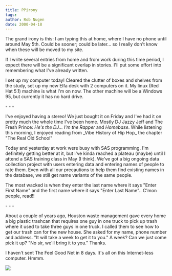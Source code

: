```yaml
---
title: PPirony
tags: 
author: Rob Nugen
date: 2000-04-18
---
```


<p>The grand irony is this: I am typing this at home, where I have no
phone until around May 5th.  Could be sooner; could be later... so I
really don't know when these will be moved to my site.

<p>If I write several entries from home and from work during this time
period, I expect there will be a significant overlap in stories.  I'll
put some effort into remembering what I've already written.

<p>I set up my computer today!  Cleared the clutter of boxes and
shelves from the study, set up my new Elfa desk with 2 computers on
it.  My linux (Red Hat 5.1) machine is what I'm on now.  The other
machine will be a Windows 95, but currently it has no hard drive.

<p>- - -

<p>I've enjoyed having a stereo!  We just bought it on Friday and I've
had it on pretty much the whole time I've been home.  Mostly DJ Jazzy
Jeff and The Fresh Prince: <em>He's the DJ... I'm the Rapper</em> and
<em>Homebase</em>.  While listening this morning, I enjoyed reading
from _Vibe History of Hip Hop_ the chapter "The Real Old School"

<p>Today and yesterday at work were busy with SAS programming.  I'm
definitely getting better at it, but I've kinda reached a plateau
(maybe) until I attend a SAS training class in May (I think).  We've
got a big ongoing data collection project with users entering data and
entering names of people to rate them.  Even with all our precautions
to help them find existing names in the database, we still get name
variants of the same people.

<p>The most wacked is when they enter the last name where it says
"Enter First Name" and the first name where it says "Enter Last
Name"..  C'mon people, read!!

<p>- - -

<p>About a couple of years ago, Houston waste management gave every
home a big plastic trashcan that requires one guy in one truck to pick
up trash where it used to take three guys in one truck.  I called them
to see how to get our trash can for the new house.  She asked for my
name, phone number and address.  "It will take a week to get it to
you."  A week?  Can we just come pick it up?  "No sir, we'll bring it
to you."  Thanks.

<p>I haven't sent The Feel Good Net in 8 days.  It's all on this
Internet-less computer.  Hmmm.

<p><img src='/images/rob/wL-ROB.gif'>

